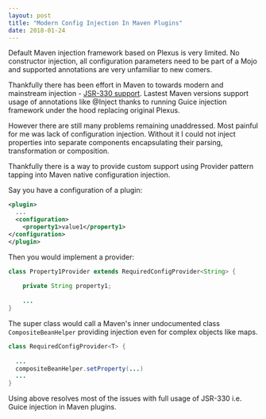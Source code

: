 ```yaml
---
layout: post
title: "Modern Config Injection In Maven Plugins"
date: 2018-01-24
---
```


Default Maven injection framework based on Plexus is very limited. No constructor injection, all configuration parameters need to be part of a Mojo and supported annotations are very unfamiliar to new comers.

Thankfully there has been effort in Maven to towards modern and mainstream injection - [JSR-330 support](https://maven.apache.org/maven-jsr330.html). Lastest Maven versions support usage of annotations like @Inject thanks to running Guice injection framework under the hood replacing original Plexus.

However there are still many problems remaining unaddressed. Most painful for me was lack of configuration injection. Without it I could not inject properties into separate components encapsulating their parsing, transformation or composition.

Thankfully there is a way to provide custom support using Provider pattern tapping into Maven native configuration injection.

Say you have a configuration of a plugin:

```xml
<plugin>
  ...
  <configuration>
    <property1>value1</property1>
</configuration>
</plugin>
```

Then you would implement a provider:

```java
class Property1Provider extends RequiredConfigProvider<String> {
    
    private String property1;
    
    ...
}
```

The super class would call a Maven's inner undocumented class ```CompositeBeanHelper``` providing injection even for complex objects like maps.

```java
class RequiredConfigProvider<T> {
    
  ...
  compositeBeanHelper.setProperty(...)
  ... 
}

```

Using above resolves most of the issues with full usage of JSR-330 i.e. Guice injection in Maven plugins.
